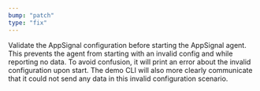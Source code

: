 ```yaml
---
bump: "patch"
type: "fix"
---
```


Validate the AppSignal configuration before starting the AppSignal agent. This prevents the agent from starting with an invalid config and while reporting no data. To avoid confusion, it will print an error about the invalid configuration upon start. The demo CLI will also more clearly communicate that it could not send any data in this invalid configuration scenario.
